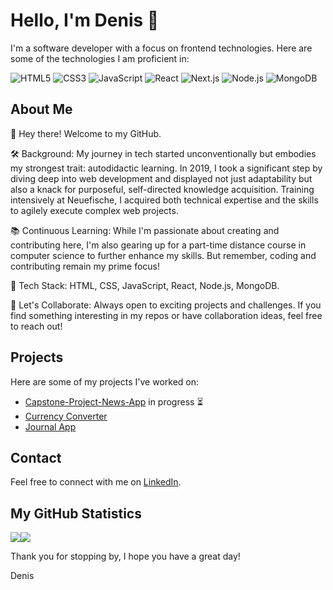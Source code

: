 # Hello, I'm Denis 👋

I'm a software developer with a focus on frontend technologies. Here are some of the technologies I am proficient in:

![HTML5](https://img.shields.io/badge/-HTML5-E34F26?style=flat&logo=html5&logoColor=white)
![CSS3](https://img.shields.io/badge/-CSS3-1572B6?style=flat&logo=css3)
![JavaScript](https://img.shields.io/badge/-JavaScript-black?style=flat&logo=javascript)
![React](https://img.shields.io/badge/-React-black?style=flat&logo=react)
![Next.js](https://img.shields.io/badge/-Next.js-black?style=flat&logo=next.js)
![Node.js](https://img.shields.io/badge/-Node.js-black?style=flat&logo=node.js)
![MongoDB](https://img.shields.io/badge/-MongoDB-black?style=flat&logo=mongodb)

## About Me

👋 Hey there! Welcome to my GitHub.

🛠 Background: My journey in tech started unconventionally but embodies my strongest trait: autodidactic learning. In 2019, I took a significant step by diving deep into web development and displayed not just adaptability but also a knack for purposeful, self-directed knowledge acquisition. Training intensively at Neuefische, I acquired both technical expertise and the skills to agilely execute complex web projects.

📚 Continuous Learning: While I'm passionate about creating and contributing here, I'm also gearing up for a part-time distance course in computer science to further enhance my skills. But remember, coding and contributing remain my prime focus!

🤖 Tech Stack: HTML, CSS, JavaScript, React, Node.js, MongoDB.

💼 Let's Collaborate: Always open to exciting projects and challenges. If you find something interesting in my repos or have collaboration ideas, feel free to reach out!



## Projects

Here are some of my projects I've worked on:

- [Capstone-Project-News-App](https://github.com/DenisKorkmaz/Capstone-Project-News-App) in progress ⏳
- [Currency Converter](https://github.com/DenisKorkmaz/Waehrungsrechner)
- [Journal App](https://github.com/DenisKorkmaz/Journal_App)


## Contact

Feel free to connect with me on [LinkedIn](https://www.linkedin.com/in/denis-korkmaz-95112b273/).

## My GitHub Statistics

<div style="display: flex;">
  <img align="center" src="https://github-readme-stats.vercel.app/api?username=DenisKorkmaz&show_icons=true&count_private=true&theme=radical" />
  <img align="center" src="https://github-readme-stats.vercel.app/api/top-langs/?username=DenisKorkmaz&theme=radical" />
</div>

Thank you for stopping by, I hope you have a great day!

Denis
